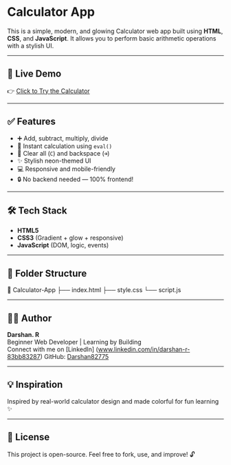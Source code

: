 # Calculator App

This is a simple, modern, and glowing Calculator web app built using **HTML**, **CSS**, and **JavaScript**. It allows you to perform basic arithmetic operations with a stylish UI.

---

## 🚀 Live Demo

👉 [Click to Try the Calculator](https://darshan82775.github.io/Calculator-App/)  


---

## ✅ Features

- ➕ Add, subtract, multiply, divide
- 🧠 Instant calculation using `eval()`
- 🧽 Clear all (`C`) and backspace (`⌫`)
- ✨ Stylish neon-themed UI
- 💻 Responsive and mobile-friendly
- 🔒 No backend needed — 100% frontend!

---

## 🛠️ Tech Stack

- **HTML5**
- **CSS3** (Gradient + glow + responsive)
- **JavaScript** (DOM, logic, events)

---

## 📁 Folder Structure
📁 Calculator-App
├── index.html
├── style.css
└── script.js

---

## 🙋‍♂️ Author

**Darshan. R**  
Beginner Web Developer | Learning by Building  
Connect with me on [LinkedIn]  (www.linkedin.com/in/darshan-r-83bb83287)
GitHub: [Darshan82775](https://github.com/Darshan82775)

---

## 💡 Inspiration

Inspired by real-world calculator design and made colorful for fun learning ✨

---

## 📜 License

This project is open-source. Feel free to fork, use, and improve! 🔓



